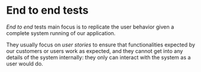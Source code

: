 # End to end tests

*End to end* tests main focus is to replicate the user behavior given
a complete system running of our application.

They usually focus on *user stories* to ensure that functionalities
expected by our customers or users work as expected, and they cannot
get into any details of the system internally: they only can interact
with the system as a user would do.
